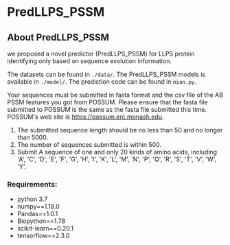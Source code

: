 # PredLLPS_PSSM
## About PredLLPS_PSSM

we proposed a novel predictor (PredLLPS_PSSM) for LLPS protein identifying only based on sequence evolution information.

The datasets can be found in `./data/`. The PredLLPS_PSSM models is available in `./model/`. The prediction code can be found in `mian.py`.

Your sequences must be submitted in fasta format and the csv file of the AB PSSM features you got from POSSUM. Please ensure that the fasta file submitted to POSSUM is the same as the fasta file submitted this time. POSSUM's web site is https://possum.erc.monash.edu.
1. The submitted sequence length should be no less than 50 and no longer than 5000.
2. The number of sequences submitted is within 500.
3. Submit A sequence of one and only 20 kinds of amino acids, including 'A', 'C', 'D', 'E', 'F', 'G', 'H', 'I', 'K', 'L', 'M', 'N', 'P', 'Q', 'R', 'S', 'T', 'V', 'W', 'Y'.

### Requirements:

- python 3.7
- numpy==1.18.0
- Pandas==1.0.1
- Biopython==1.78
- scikit-learn==0.20.1
- tensorflow==2.3.0
